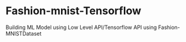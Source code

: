 # Fashion-mnist-Tensorflow
Building ML Model using Low Level API/Tensorflow API using Fashion-MNISTDataset
